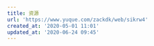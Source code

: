 ```yaml
---
title: 资源
url: 'https://www.yuque.com/zackdk/web/sikrw4'
created_at: '2020-05-01 11:01'
updated_at: '2020-06-24 09:45'
---
```



